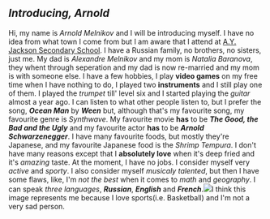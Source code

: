 ## **_Introducing, Arnold_**
  Hi, my name is _Arnold Melnikov_ and I will be introducing myself.
  I have no idea from what town I come from but I am aware that I attend at
[A.Y. Jackson Secondary School](https://ayjacksonss.ocdsb.ca/Pages/home.aspx). 
I have a Russian family, no brothers, no sisters, just me. My dad is _Alexandre Melnikov_ and my mom is _Natalia Baranova_, they whent through seperation and my dad is now re-married and my mom is with someone else. 
I have a few hobbies, I play **video games** on my free time when I have nothing to do, I played two **instruments** and I still play one of them. I played the _trumpet_ till' level six and I started playing the _guitar_ almost a year ago. I can listen to what other people listen to, but I prefer the song, **_Ocean Man_** by **_Ween_** but, although that's my favourite song, my favourite genre is _Synthwave_.
My favourite movie **has** to be **_The Good, the Bad and the Ugly_** and my favourite actor **has** to be **_Arnold Schwarzenegger_**. I have many favourite foods, but mostly they're Japanese, and my favourite Japanese food is the _Shrimp Tempura_. I don't have many reasons except that I **absolutely love** when it's deep fried and it's _amazing_ taste.
At the moment, I have no jobs.
I consider myself very _active_ and _sporty_. I also consider myself _musicaly talented_, but then I have some flaws, like, I'm _not the best_ when it comes to _math_ and _geography_.
I can speak _three languages_, **_Russian_**, **_English_** and **_French_**.<img src="https://media.gq.com/photos/586d6016b730b94511591f33/master/w_3000/james-harden.jpg">I think this image represents me because I love sports(i.e. Basketball) and I'm not a very sad person.
